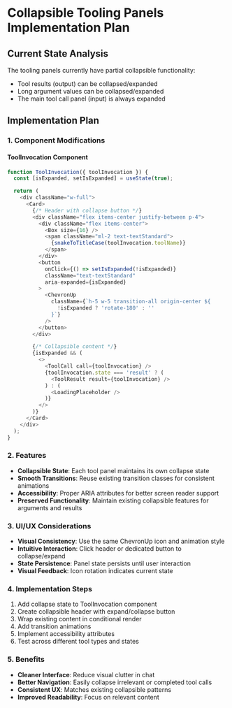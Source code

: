 # Collapsible Tooling Panels Implementation Plan

## Current State Analysis
The tooling panels currently have partial collapsible functionality:
- Tool results (output) can be collapsed/expanded
- Long argument values can be collapsed/expanded
- The main tool call panel (input) is always expanded

## Implementation Plan

### 1. Component Modifications

#### ToolInvocation Component
```typescript
function ToolInvocation({ toolInvocation }) {
  const [isExpanded, setIsExpanded] = useState(true);

  return (
    <div className="w-full">
      <Card>
        {/* Header with collapse button */}
        <div className="flex items-center justify-between p-4">
          <div className="flex items-center">
            <Box size={16} />
            <span className="ml-2 text-textStandard">
              {snakeToTitleCase(toolInvocation.toolName)}
            </span>
          </div>
          <button
            onClick={() => setIsExpanded(!isExpanded)}
            className="text-textStandard"
            aria-expanded={isExpanded}
          >
            <ChevronUp
              className={`h-5 w-5 transition-all origin-center ${
                !isExpanded ? 'rotate-180' : ''
              }`}
            />
          </button>
        </div>

        {/* Collapsible content */}
        {isExpanded && (
          <>
            <ToolCall call={toolInvocation} />
            {toolInvocation.state === 'result' ? (
              <ToolResult result={toolInvocation} />
            ) : (
              <LoadingPlaceholder />
            )}
          </>
        )}
      </Card>
    </div>
  );
}
```

### 2. Features

- **Collapsible State**: Each tool panel maintains its own collapse state
- **Smooth Transitions**: Reuse existing transition classes for consistent animations
- **Accessibility**: Proper ARIA attributes for better screen reader support
- **Preserved Functionality**: Maintain existing collapsible features for arguments and results

### 3. UI/UX Considerations

- **Visual Consistency**: Use the same ChevronUp icon and animation style
- **Intuitive Interaction**: Click header or dedicated button to collapse/expand
- **State Persistence**: Panel state persists until user interaction
- **Visual Feedback**: Icon rotation indicates current state

### 4. Implementation Steps

1. Add collapse state to ToolInvocation component
2. Create collapsible header with expand/collapse button
3. Wrap existing content in conditional render
4. Add transition animations
5. Implement accessibility attributes
6. Test across different tool types and states

### 5. Benefits

- **Cleaner Interface**: Reduce visual clutter in chat
- **Better Navigation**: Easily collapse irrelevant or completed tool calls
- **Consistent UX**: Matches existing collapsible patterns
- **Improved Readability**: Focus on relevant content